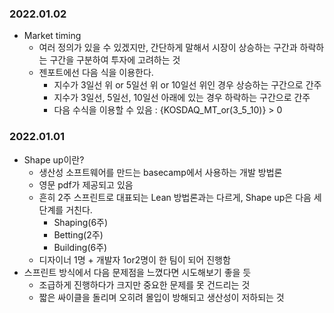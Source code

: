 ### 2022.01.02
- Market timing
  - 여러 정의가 있을 수 있겠지만, 간단하게 말해서 시장이 상승하는 구간과 하락하는 구간을 구분하여 투자에 고려하는 것
  - 젠포트에선 다음 식을 이용한다.
    - 지수가 3일선 위 or 5일선 위 or 10일선 위인 경우 상승하는 구간으로 간주
    - 지수가 3일선, 5일선, 10일선 아래에 있는 경우 하락하는 구간으로 간주
    - 다음 수식을 이용할 수 있음 : {KOSDAQ_MT_or(3_5_10)} > 0



### 2022.01.01
- Shape up이란?
  - 생산성 소프트웨어를 만드는 basecamp에서 사용하는 개발 방법론
  - 영문 pdf가 제공되고 있음
  - 흔히 2주 스프린트로 대표되는 Lean 방법론과는 다르게, Shape up은 다음 세 단계를 거친다.
    - Shaping(6주)
    - Betting(2주)
    - Building(6주)
  - 디자이너 1명 + 개발자 1or2명이 한 팀이 되어 진행함
- 스프린트 방식에서 다음 문제점을 느꼈다면 시도해보기 좋을 듯
    - 조급하게 진행하다가 크지만 중요한 문제를 못 건드리는 것
    - 짧은 싸이클을 돌리며 오히려 몰입이 방해되고 생산성이 저하되는 것